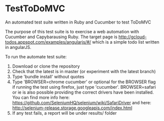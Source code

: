 # TestToDoMVC
An automated test suite written in Ruby and Cucumber to test ToDoMVC

The purpose of this test suite is to exercise a web automation with Cucumber and Capybarausing Ruby.  The target page is http://gcloud-todos.appspot.com/examples/angularjs/#/ which is a simple todo list written in angularJS.

To run the automate test suite:

1. Download or clone the repository
2. Check that the latest is in master (or experiment with the latest branch)
3. Type 'bundle install' without quotes
4. Type 'BROWSER=chrome cucumber' or optional for the BROWSER flag if running the test using firefox, just type 'cucumber'.  BROWSER=safari or ie is also possible providing the correct drivers have been installed.  You can find more info here: https://github.com/SeleniumHQ/selenium/wiki/SafariDriver and here: http://selenium-release.storage.googleapis.com/index.html
5. If any test fails, a report will be under results/ folder

